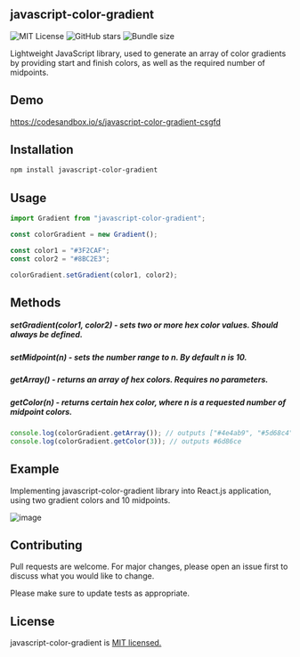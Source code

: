 ## javascript-color-gradient

![MIT License](https://img.shields.io/npm/l/javascript-color-gradient)
![GitHub stars](https://img.shields.io/github/stars/Adrinlol/javascript-color-gradient?style=social)
![Bundle size](https://img.shields.io/bundlephobia/min/javascript-color-gradient?style=flat-square)

Lightweight JavaScript library, used to generate an array of color gradients by providing start and finish colors, as well as the required number of midpoints.

## Demo

https://codesandbox.io/s/javascript-color-gradient-csgfd

## Installation

```bash
npm install javascript-color-gradient
```

## Usage

```javascript
import Gradient from "javascript-color-gradient";

const colorGradient = new Gradient();

const color1 = "#3F2CAF";
const color2 = "#8BC2E3";

colorGradient.setGradient(color1, color2);
```

## Methods

##### setGradient(color1, color2) - sets two or more hex color values. Should always be defined.

##### setMidpoint(n) - sets the number range to n. By default n is 10.

##### getArray() - returns an array of hex colors. Requires no parameters.

##### getColor(n) - returns certain hex color, where n is a requested number of midpoint colors.

```javascript
console.log(colorGradient.getArray()); // outputs ["#4e4ab9", "#5d68c4", "#6d86ce", "#7ca4d9", "#8bc2e3"]
console.log(colorGradient.getColor(3)); // outputs #6d86ce
```

## Example

Implementing javascript-color-gradient library into React.js application, using two gradient colors and 10 midpoints.

![image](https://user-images.githubusercontent.com/48876996/87862417-e1c44080-c960-11ea-817c-b025d8d236ea.PNG)

## Contributing

Pull requests are welcome. For major changes, please open an issue first to discuss what you would like to change.

Please make sure to update tests as appropriate.

## License

javascript-color-gradient is [MIT licensed.](https://github.com/Adrinlol/javascript-color-gradient/blob/master/LICENSE)
